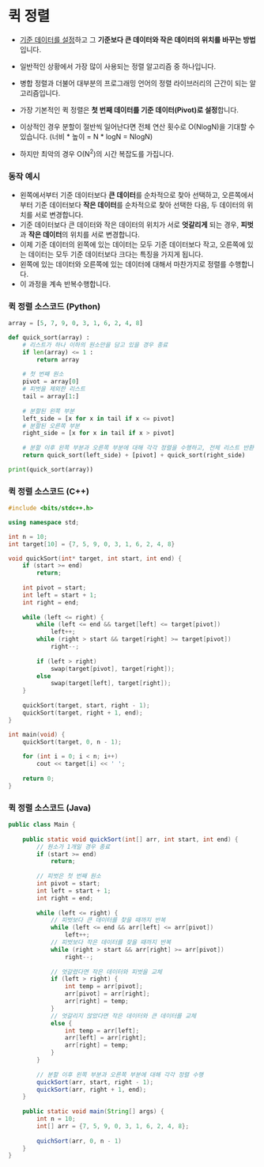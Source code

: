 # 퀵 정렬

- <u>기준 데이터를 설정</u>하고 그 **기준보다 큰 데이터와 작은 데이터의 위치를 바꾸는 방법**입니다.

- 일반적인 상황에서 가장 많이 사용되는 정렬 알고리즘 중 하나입니다.
- 병합 정렬과 더불어 대부분의 프로그래밍 언어의 정렬 라이브러리의 근간이 되는 알고리즘입니다. 
- 가장 기본적인 퀵 정렬은 **첫 번째 데이터를 기준 데이터(Pivot)로 설정**합니다. 
- 이상적인 경우 분할이 절반씩 일어난다면 전체 연산 횟수로 O(NlogN)을 기대할 수 있습니다. (너비 * 높이 = N * logN = NlogN)
- 하지만 최악의 경우 O(N<sup>2</sup>)의 시간 복잡도를 가집니다. 

### 동작 예시

- 왼쪽에서부터 기준 데이터보다 **큰 데이터**를 순차적으로 찾아 선택하고, 오른쪽에서부터 기준 데이터보다 **작은 데이터**를 순차적으로 찾아 선택한 다음, 두 데이터의 위치를 서로 변경합니다. 
- 기준 데이터보다 큰 데이터와 작은 데이터의 위치가 서로 **엇갈리게** 되는 경우, **피벗**과 **작은 데이터**의 위치를 서로 변경합니다. 
- 이제 기준 데이터의 왼쪽에 있는 데이터는 모두 기준 데이터보다 작고, 오른쪽에 있는 데이터는 모두 기준 데이터보다 크다는 특징을 가지게 됩니다. 
- 왼쪽에 있는 데이터와 오른쪽에 있는 데이터에 대해서 마찬가지로 정렬를 수행합니다. 
- 이 과정을 계속 반복수행합니다. 

### 퀵 정렬 소스코드 (Python)

```python
array = [5, 7, 9, 0, 3, 1, 6, 2, 4, 8]

def quick_sort(array) :
    # 리스트가 하나 이하의 원소만을 담고 있을 경우 종료
    if len(array) <= 1 :
        return array
    
    # 첫 번째 원소
    pivot = array[0]
    # 피벗을 제외한 리스트
    tail = array[1:]
    
    # 분할된 왼쪽 부분
    left_side = [x for x in tail if x <= pivot]
    # 분할된 오른쪽 부분
    right_side = [x for x in tail if x > pivot]
    
    # 분할 이후 왼쪽 부분과 오른쪽 부분에 대해 각각 정렬을 수행하고, 전체 리스트 반환
    return quick_sort(left_side) + [pivot] + quick_sort(right_side)

print(quick_sort(array))
```

### 퀵 정렬 소스코드 (C++)

```c++
#include <bits/stdc++.h>

using namespace std;

int n = 10;
int target[10] = {7, 5, 9, 0, 3, 1, 6, 2, 4, 8}

void quickSort(int* target, int start, int end) {
    if (start >= end)
        return;
    
    int pivot = start;
    int left = start + 1;
    int right = end;
    
    while (left <= right) {
        while (left <= end && target[left] <= target[pivot])
            left++;
        while (right > start && target[right] >= target[pivot])
            right--;
        
        if (left > right)
            swap(target[pivot], target[right]);
        else
            swap(target[left], target[right]);
    }
    
    quickSort(target, start, right - 1);
    quickSort(target, right + 1, end);
}

int main(void) {
    quickSort(target, 0, n - 1);
    
    for (int i = 0; i < n; i++)
        cout << target[i] << ' ';
    
    return 0;
}
```

### 퀵 정렬 소스코드 (Java)

```java
public class Main {
    
    public static void quickSort(int[] arr, int start, int end) {
        // 원소가 1개일 경우 종료
        if (start >= end)
            return;
        
        // 피벗은 첫 번째 원소
        int pivot = start;
        int left = start + 1;
        int right = end;
        
        while (left <= right) {
            // 피벗보다 큰 데이터를 찾을 때까지 반복
            while (left <= end && arr[left] <= arr[pivot])
                left++;
            // 피벗보다 작은 데이터를 찾을 때까지 반복
            while (right > start && arr[right] >= arr[pivot])
                right--;
            
            // 엇갈렸다면 작은 데이터와 피벗을 교체
            if (left > right) {
                int temp = arr[pivot];
                arr[pivot] = arr[right];
                arr[right] = temp;
            }
            // 엇갈리지 않았다면 작은 데이터와 큰 데이터를 교체
            else {
                int temp = arr[left];
                arr[left] = arr[right];
                arr[right] = temp;
            }
        }
        
        // 분할 이후 왼쪽 부분과 오른쪽 부분에 대해 각각 정렬 수행
        quickSort(arr, start, right - 1);
        quickSort(arr, right + 1, end);
    }
    
    public static void main(String[] args) {
        int n = 10;
        int[] arr = {7, 5, 9, 0, 3, 1, 6, 2, 4, 8};
        
        quichSort(arr, 0, n - 1)
    }
}
```


